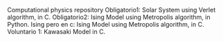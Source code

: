 Computational physics repository
Obligatorio1: Solar System using Verlet algorithm, in C.
Obligatorio2: Ising Model using Metropolis algorithm, in Python.
Ising pero en c: Ising Model using Metropolis algorithm, in C.
Voluntario 1: Kawasaki Model in C.
